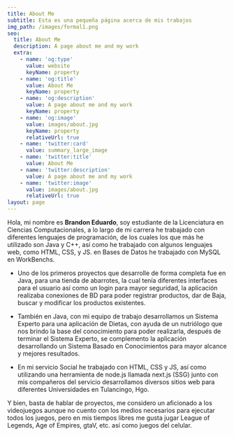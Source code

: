```yaml
---
title: About Me
subtitle: Esta es una pequeña página acerca de mis trabajos
img_path: /images/formal1.png
seo:
  title: About Me
  description: A page about me and my work
  extra:
    - name: 'og:type'
      value: website
      keyName: property
    - name: 'og:title'
      value: About Me
      keyName: property
    - name: 'og:description'
      value: A page about me and my work
      keyName: property
    - name: 'og:image'
      value: images/about.jpg
      keyName: property
      relativeUrl: true
    - name: 'twitter:card'
      value: summary_large_image
    - name: 'twitter:title'
      value: About Me
    - name: 'twitter:description'
      value: A page about me and my work
    - name: 'twitter:image'
      value: images/about.jpg
      relativeUrl: true
layout: page
---
```

Hola, mi nombre es **Brandon Eduardo**, soy estudiante de la Licenciatura en Ciencias Computacionales, a lo largo de mi carrera he trabajado con diferentes lenguajes de programación, de los cuales los que más he utilizado son Java y  C++, así como he trabajado con algunos lenguajes web, como HTML, CSS, y JS. en Bases de Datos he trabajado con MySQL en WorkBenchs.

*   Uno de los primeros proyectos que desarrolle de forma completa fue en Java, para una tienda de abarrotes, la cual tenía diferentes interfaces para el usuario así como un login para mayor seguridad, la aplicación realizaba conexiones de BD para poder registrar productos, dar de Baja, buscar y modificar los productos existentes.

*   También en Java, con mi equipo de trabajo desarrollamos un Sistema Experto para una aplicación de Dietas, con ayuda de un nutriólogo que nos brindo la base del conocimiento para poder realizarla, después de terminar el Sistema Experto, se complemento la aplicación desarrollando un Sistema Basado en Conocimientos para mayor alcance y mejores resultados.

*   En mi servicio Social he trabajado con HTML, CSS y JS, así como utilizando una herramienta de node.js llamada next.js (SSG) junto con mis compañeros del servicio desarrollamos diversos sitios web para diferentes Universidades en Tulancingo, Hgo.

Y bien, basta de hablar de proyectos, me considero un aficionado a los videojuegos aunque no cuento con los medios necesarios para ejecutar todos los juegos, pero  en mis tiempos libres me gusta jugar League of Legends, Age of Empires, gtaV, etc. así como juegos del celular.

